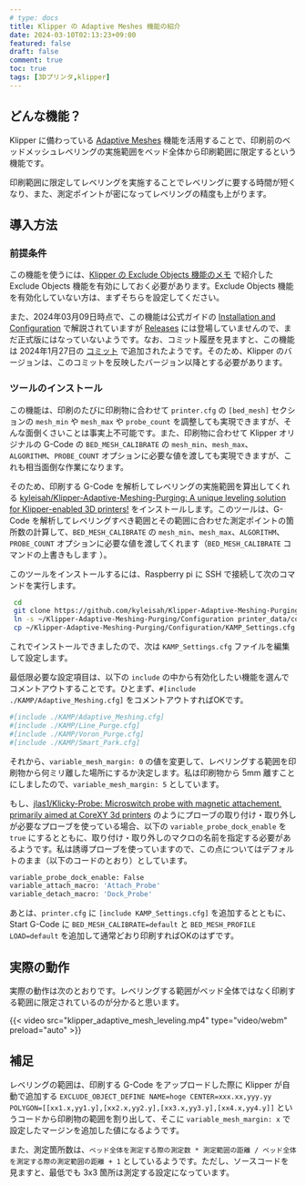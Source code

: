 ```yaml
---
# type: docs 
title: Klipper の Adaptive Meshes 機能の紹介
date: 2024-03-10T02:13:23+09:00
featured: false
draft: false
comment: true
toc: true
tags: [3Dプリンタ,klipper]
---
```


## どんな機能？

Klipper に備わっている [Adaptive Meshes](https://www.klipper3d.org/Bed_Mesh.html#adaptive-meshes) 機能を活用することで、印刷前のベッドメッシュレベリングの実施範囲をベッド全体から印刷範囲に限定するという機能です。

印刷範囲に限定してレベリングを実施することでレベリングに要する時間が短くなり、また、測定ポイントが密になってレベリングの精度も上がります。

## 導入方法

### 前提条件

この機能を使うには、[Klipper の Exclude Objects 機能のメモ](https://kankodori-blog.com/posts/2024-02-12/index.html) で紹介した Exclude Objects 機能を有効にしておく必要があります。Exclude Objects 機能を有効化していない方は、まずそちらを設定してください。

また、2024年03月09日時点で、この機能は公式ガイドの [Installation and Configuration](https://www.klipper3d.org/Bed_Mesh.html#adaptive-meshes) で解説されていますが [Releases](https://www.klipper3d.org/Releases.html) には登場していませんので、まだ正式版にはなっていないようです。なお、コミット履歴を見ますと、この機能は 2024年1月27日の [コミット](https://github.com/Klipper3d/klipper/commit/5e3daa6f21d6485e4e757d0df00e01a13c968541) で追加されたようです。そのため、Klipper のバージョンは、このコミットを反映したバージョン以降とする必要があります。

### ツールのインストール

この機能は、印刷のたびに印刷物に合わせて `printer.cfg` の `[bed_mesh]` セクションの `mesh_min` や `mesh_max` や `probe_count` を調整しても実現できますが、そんな面倒くさいことは事実上不可能です。また、印刷物に合わせて Klipper オリジナルの G-Code の `BED_MESH_CALIBRATE` の `mesh_min`、`mesh_max`、`ALGORITHM`、`PROBE_COUNT` オプションに必要な値を渡しても実現できますが、これも相当面倒な作業になります。

そのため、印刷する G-Code を解析してレベリングの実施範囲を算出してくれる [kyleisah/Klipper-Adaptive-Meshing-Purging: A unique leveling solution for Klipper-enabled 3D printers!](https://github.com/kyleisah/Klipper-Adaptive-Meshing-Purging) をインストールします。このツールは、G-Code を解析してレベリングすべき範囲とその範囲に合わせた測定ポイントの箇所数の計算して、`BED_MESH_CALIBRATE` の `mesh_min`、`mesh_max`、`ALGORITHM`、`PROBE_COUNT` オプションに必要な値を渡してくれます（`BED_MESH_CALIBRATE` コマンドの上書きもします ）。

このツールをインストールするには、Raspberry pi に SSH で接続して次のコマンドを実行します。

```bash
 cd 
 git clone https://github.com/kyleisah/Klipper-Adaptive-Meshing-Purging.git 
 ln -s ~/Klipper-Adaptive-Meshing-Purging/Configuration printer_data/config/KAMP
 cp ~/Klipper-Adaptive-Meshing-Purging/Configuration/KAMP_Settings.cfg ~/printer_data/config/KAMP_Settings.cfg
```

これでインストールできましたので、次は `KAMP_Settings.cfg` ファイルを編集して設定します。

最低限必要な設定項目は、以下の `include` の中から有効化したい機能を選んでコメントアウトすることです。ひとまず、`#[include ./KAMP/Adaptive_Meshing.cfg]` をコメントアウトすればOKです。

```bash
#[include ./KAMP/Adaptive_Meshing.cfg]
#[include ./KAMP/Line_Purge.cfg]
#[include ./KAMP/Voron_Purge.cfg]
#[include ./KAMP/Smart_Park.cfg]
```

それから、`variable_mesh_margin: 0` の値を変更して、レベリングする範囲を印刷物から何ミリ離した場所にするか決定します。私は印刷物から 5mm 離すことにしましたので、`variable_mesh_margin: 5` としています。

もし、[jlas1/Klicky-Probe: Microswitch probe with magnetic attachement, primarily aimed at CoreXY 3d printers](https://github.com/jlas1/Klicky-Probe) のようにプローブの取り付け・取り外しが必要なプローブを使っている場合、以下の `variable_probe_dock_enable` を `true` にするとともに、取り付け・取り外しのマクロの名前を指定する必要があるようです。私は誘導プローブを使っていますので、この点についてはデフォルトのまま（以下のコードのとおり）としています。

```bash
variable_probe_dock_enable: False
variable_attach_macro: 'Attach_Probe'
variable_detach_macro: 'Dock_Probe'
```

あとは、`printer.cfg` に `[include KAMP_Settings.cfg]` を追加するとともに、Start G-Code に `BED_MESH_CALIBRATE=default` と `BED_MESH_PROFILE LOAD=default` を追加して通常どおり印刷すればOKのはずです。

## 実際の動作

実際の動作は次のとおりです。レベリングする範囲がベッド全体ではなく印刷する範囲に限定されているのが分かると思います。

{{< video src="klipper_adaptive_mesh_leveling.mp4" type="video/webm" preload="auto" >}}

## 補足

レベリングの範囲は、印刷する G-Code をアップロードした際に Klipper が自動で追加する `EXCLUDE_OBJECT_DEFINE NAME=hoge CENTER=xxx.xx,yyy.yy POLYGON=[[xx1.x,yy1.y],[xx2.x,yy2.y],[xx3.x,yy3.y],[xx4.x,yy4.y]]` というコードから印刷物の範囲を割り出して、そこに `variable_mesh_margin: x` で設定したマージンを追加した値になるようです。

また、測定箇所数は、`ベッド全体を測定する際の測定数 * 測定範囲の距離 / ベッド全体を測定する際の測定範囲の距離 + 1` としているようです。ただし、ソースコードを見ますと、最低でも 3x3 箇所は測定する設定になっています。
